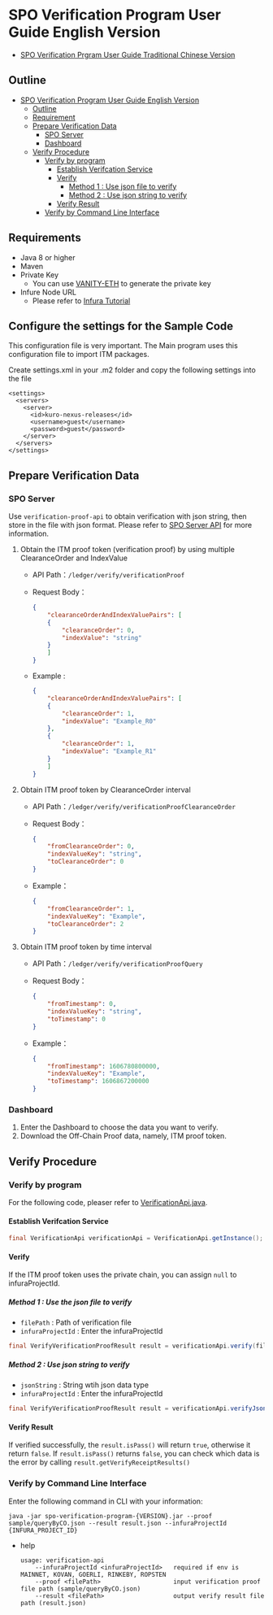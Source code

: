 # SPO Verification Program User Guide English Version

- [SPO Verification Prgram User Guide Traditional Chinese Version](./README_zh.md)

## Outline

- [SPO Verification Program User Guide English Version](#spo-verification-program-user-guide-english-version)
  - [Outline](#outline)
  - [Requirement](#requirement)
  - [Prepare Verification Data](#prepare-verification-data)
    - [SPO Server](#spo-server)
    - [Dashboard](#dashboard)
  - [Verify Procedure](#verify-procedure)
    - [Verify by program](#verify-by-program)
      - [Establish Verifcation Service](#establish-verifcation-service)
      - [Verify](#verify)
        - [Method 1 : Use json file to verify](#method-1--use-json-file-to-verify)
        - [Method 2 : Use json string to verify](#method-2--use-json-string-to-verify)
      - [Verify Result](#verify-result)
    - [Verify by Command Line Interface](#verify-by-command-line-interface)

## Requirements

- Java 8 or higher
- Maven
- Private Key
  - You can use [VANITY-ETH](https://vanity-eth.tk/) to generate the private key
- Infure Node URL
  - Please refer to [Infura Tutorial](./doc/infura_en.md)

## Configure the settings for the Sample Code
This configuration file is very important. The Main program uses this configuration file to import ITM packages.

Create settings.xml in your .m2 folder and copy the following settings into the file
```
<settings>
  <servers>
    <server>
      <id>kuro-nexus-releases</id>
      <username>guest</username>
      <password>guest</password>
    </server>
  </servers>
</settings>
```

## Prepare Verification Data

### SPO Server

Use `verification-proof-api` to obtain verification with json string, then store in the file with json format. Please refer to [SPO Server API](https://azure-prod-rinkeby.itm.monster:4430/swagger-ui/) for more information.

1. Obtain the ITM proof token (verification proof) by using multiple ClearanceOrder and IndexValue

   - API Path：`/ledger/verify/verificationProof`
   - Request Body：

        ```json
        {
            "clearanceOrderAndIndexValuePairs": [
            {
                "clearanceOrder": 0,
                "indexValue": "string"
            }
            ]
        }
        ```

   - Example :

        ``` json
        {
            "clearanceOrderAndIndexValuePairs": [
            {
                "clearanceOrder": 1,
                "indexValue": "Example_R0"
            },
            {
                "clearanceOrder": 1,
                "indexValue": "Example_R1"
            }
            ]
        }
        ```

2. Obtain ITM proof token by ClearanceOrder interval

   - API Path：`/ledger/verify/verificationProofClearanceOrder`

   - Request Body：

        ```json
        {
            "fromClearanceOrder": 0,
            "indexValueKey": "string",
            "toClearanceOrder": 0
        }
        ```

   - Example：

        ```json
        {
            "fromClearanceOrder": 1,
            "indexValueKey": "Example",
            "toClearanceOrder": 2
        }
        ```

3. Obtain ITM proof token by time interval

    - API Path：`/ledger/verify/verificationProofQuery`

    - Request Body：

        ```json
        {
            "fromTimestamp": 0,
            "indexValueKey": "string",
            "toTimestamp": 0
        }
        ```

    - Example：

        ```json
        {
            "fromTimestamp": 1606780800000,
            "indexValueKey": "Example",
            "toTimestamp": 1606867200000
        }
        ```

### Dashboard

1. Enter the Dashboard to choose the data you want to verify.
2. Download the Off-Chain Proof data, namely, ITM proof token.

## Verify Procedure

### Verify by program

  For the following code, pleaser refer to [VerificationApi.java](./src/main/java/com/itrustmachines/verification/VerificationApi.java).

#### Establish Verifcation Service

  ```java
  final VerificationApi verificationApi = VerificationApi.getInstance();
  ```

#### Verify

If the ITM proof token uses the private chain, you can assign `null` to infuraProjectId.

##### Method 1 : Use the json file to verify

- `filePath` : Path of verification file
- `infuraProjectId` : Enter the infuraProjectId

```java
final VerifyVerificationProofResult result = verificationApi.verify(filePath, infuraProjectId);
```

##### Method 2 : Use json string to verify

- `jsonString` : String wtih json data type
- `infuraProjectId` : Enter the infuraProjectId

```java
final VerifyVerificationProofResult result = verificationApi.verifyJsonString(jsonString, infuraProjectId);
```

#### Verify Result

If verified successfully, the `result.isPass()` will return `true`, otherwise it return `false`.
If `result.isPass()` returns `false`, you can check which data is the error by calling `result.getVerifyReceiptResults()`
### Verify by Command Line Interface

Enter the following command in CLI with your information:

```shell
java -jar spo-verification-program-{VERSION}.jar --proof sample/queryByCO.json --result result.json --infuraProjectId {INFURA_PROJECT_ID}
```

- help

    ```shell
    usage: verification-api
        --infuraProjectId <infuraProjectId>   required if env is MAINNET, KOVAN, GOERLI, RINKEBY, ROPSTEN
        --proof <filePath>                    input verification proof file path (sample/queryByCO.json)
        --result <filePath>                   output verify result file path (result.json)
    ```
